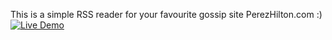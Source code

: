 This is a simple RSS reader for your favourite gossip site PerezHilton.com :)  [![Live Demo](https://usekite.com/live-demo-button.png)](https://localhost/deploy)
